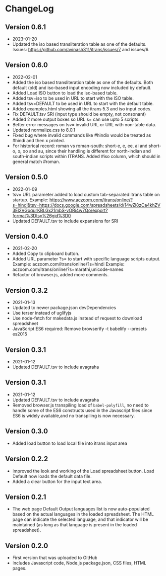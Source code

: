# ChangeLog

## Version 0.6.1
  * 2023-01-20
  * Updated the iso based transliteration table as one of the defaults.
    Issues: https://github.com/avinash311/itrans/issues/7 and issues/6.

## Version 0.6.0
  * 2022-02-01
  * Added the iso based transliteration table as one of the defaults.
    Both default (old) and iso-based input encoding now included by default.
  * Added Load ISO button to load the iso-based table.
  * Added tsv=iso to be used in URL to start with the ISO table.
  * Added tsv=DEFAULT to be used in URL to start with the default table.
  * Added examples.html showing all the itrans 5.3 and iso input codes.
  * Fix DEFAULT.tsv SRI (input type should be empty, not consonant)
  * Added 2 more output boxes so URL s= can use upto 5 scripts.
  * Better error messages on tsv= invalid URL or URL with non-table data.
  * Updated normalize.css to 8.0.1
  * Fixed bug where invalid commands like #hindix would be treated as #hindi and then x printed.
  * For historical record: roman vs roman-south: short-e, e, ee, ai and short-o, o, oo and au, since their handling is different for north-indian and south-indian scripts within ITRANS.
    Added #iso column, which should in general match #roman.

## Version 0.5.0
  * 2022-01-09
  * tsv= URL parameter added to load custom tab-separated itrans table
    on startup. Example:
    https://www.aczoom.com/itrans/online/?s=hindi&tsv=https://docs.google.com/spreadsheets/d/14wZl8zCa4khZV3El2VGoqurKBLGx21mbS-yORi4w7Qo/export?format%3Dtsv%26gid%3D0
  * Updated DEFAULT.tsv to include expansions for SRI

## Version 0.4.0
  * 2021-02-20
  * Added Copy to clipboard button.
  * Added URL parameter ?s= to start with specific language scripts output.
    Example: aczoom.com/itrans/online/?s=hindi
    Example: aczoom.com/itrans/online/?s=marathi,unicode-names
  * Refactor of browser.js, added more comments.

## Version 0.3.2
  * 2021-01-13
  * Updated to newer package.json devDependencies
  * Use terser instead of uglifyjs
  * Use node-fetch for makedata.js instead of request to download spreadsheet
  * JavaScript ES6 required: Remove browserify -t babelify --presets es2015

## Version 0.3.1
  * 2021-01-12
  * Updated DEFAULT.tsv to include avagraha

## Version 0.3.1
  * 2021-01-12
  * Updated DEFAULT.tsv to include avagraha
  * Removed browser.js transpiling load of `babel-polyfill`, no need to
    handle some of the ES6 constructs used in the Javascript files since ES6
    is widely available,and no transpiling is now necessary.

## Version 0.3.0
  * Added load button to load local file into itrans input area

## Version 0.2.2
  * Improved the look and working of the Load spreadsheet button.
    Load Default now loads the default data file.
  * Added a clear button for the input text area.

## Version 0.2.1
  * The web page Default Output languages list is now auto-populated based on
    the actual languages in the loaded spreadsheet. The HTML page can indicate
    the selected language, and that indicator will be maintained (as long as
    that language is present in the loaded spreadsheet).

## Version 0.2.0
  * First version that was uploaded to GitHub
  * Includes Javascript code, Node.js package.json, CSS files, HTML pages.
